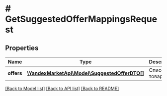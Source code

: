 # # GetSuggestedOfferMappingsRequest

## Properties

Name | Type | Description | Notes
------------ | ------------- | ------------- | -------------
**offers** | [**\YandexMarketApi\Model\SuggestedOfferDTO[]**](SuggestedOfferDTO.md) | Список товаров. | [optional]

[[Back to Model list]](../../README.md#models) [[Back to API list]](../../README.md#endpoints) [[Back to README]](../../README.md)
